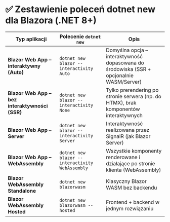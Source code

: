 
# ✅ Zestawienie poleceń dotnet new dla Blazora (.NET 8+)

| Typ aplikacji                                  | Polecenie `dotnet new`                          | Opis                                                                                     |
| ---------------------------------------------- | ----------------------------------------------- | ---------------------------------------------------------------------------------------- |
| **Blazor Web App – interaktywny (Auto)**       | `dotnet new blazor --interactivity Auto`        | Domyślna opcja – interaktywność dopasowana do środowiska (SSR + opcjonalnie WASM/Server) |
| **Blazor Web App – bez interaktywności (SSR)** | `dotnet new blazor --interactivity None`        | Tylko prerendering po stronie serwera (np. do HTMX), brak komponentów interaktywnych     |
| **Blazor Web App – Server**                    | `dotnet new blazor --interactivity Server`      | Interaktywność realizowana przez SignalR (jak Blazor Server)                             |
| **Blazor Web App – WebAssembly**               | `dotnet new blazor --interactivity WebAssembly` | Wszystkie komponenty renderowane i działające po stronie klienta (WebAssembly)           |
| **Blazor WebAssembly Standalone**              | `dotnet new blazorwasm`                         | Klasyczny Blazor WASM bez backendu                                                       |
| **Blazor WebAssembly Hosted**                  | `dotnet new blazorwasm --hosted`                | Frontend + backend w jednym rozwiązaniu                                                  |
